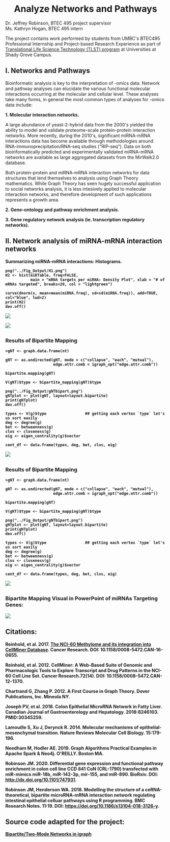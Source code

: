 <h1 align="center">
Analyze Networks and Pathways</h1>

Dr. Jeffrey Robinson, BTEC 495 project supervisor<br>
Ms. Kathryn Hogan, BTEC 495 intern<br>

The project contains work performed by students from UMBC's BTEC495 Professional Internship and Project-based Research Experience as part of  [Translational Life Science Technology (TLST) program](http://shadygrove.umbc.edu/tlst.php) at Universities at Shady Grove Campus.

## I. Networks and Pathways

Bioinformatic analysis is key to the interpretation of -omics data.  Network and pathway analyses can elucidate the various functional molecular interactions occurring at the molecular and cellular level.  These analyses take many forms, in general the most common types of analyses for -omics data include:

<b>1. Molecular interaction networks.</b>  

A large abundance of yeast-2-hybrid data from the 2000's yielded the ability to model and validate proteome-scale protein-protein interaction networks.  More recently, during the 2010's, significant miRNA-mRNA interactions data has become available through methodologies around RNA-immunoprecipitation/RNA-seq studies ("RIP-seq").  Data on both bioinformatically predicted and experimentally validated miRNA-mRNA networks are available as large aggregated datasets from the MirWalk2.0 database.  

Both protein-protein and miRNA-mRNA interaction networks for data structures that lend themselves to analysis using Graph Theory mathematics.  While Graph Theory has seen hugely successful application to social networks analysis, it is less intesively applied to molecular interaction networks, and therefore development of such applications represents a growth area.

<b>2. Gene-ontology and pathway enrichment analysis.</b>

<b>3. Gene regulatory network analysis (ie. transcription regulatory networks).</b>

## II. Network analysis of miRNA-mRNA interaction networks
 
<b>Summarizing miRNA-mRNA interactions: Histograms.

```
png("../Fig_Output/H1.png")
H2 <- hist(miRTable, freq=FALSE, 
           main = "mRNA targets per miRNA: Density Plot", xlab = "# of mRNAs targeted", breaks=20, col = "lightgreen")

curve(dnorm(x, mean=mean(miRNA.freq), sd=sd(miRNA.freq)), add=TRUE, col="blue", lwd=2)
print(H2)
dev.off()
```
![](Fig_Output/H1.png)

![](Fig_Output/H2.png)

##
### Results of Bipartite Mapping
```
>gNT <- graph.data.frame(nt)

gNT <- as.undirected(gNT, mode = c("collapse", "each", "mutual"),
                     edge.attr.comb = igraph_opt("edge.attr.comb"))

bipartite.mapping(gNT)

V(gNT)$type <- bipartite_mapping(gNT)$type

png("../Fig_Output/gNTbipart.png")
gNTplot <- plot(gNT, layout=layout.bipartite)
print(gNTplot)
dev.off()

types <- V(g)$type                 ## getting each vertex `type` let's us sort easily
deg <- degree(g)
bet <- betweenness(g)
clos <- closeness(g)
eig <- eigen_centrality(g)$vector

cent_df <- data.frame(types, deg, bet, clos, eig)
```

![](Fig_Output/gNTbipart.png)

##
### Results of Bipartite Mapping

```
>gNT <- graph.data.frame(nt)

gNT <- as.undirected(gNT, mode = c("collapse", "each", "mutual"),
                     edge.attr.comb = igraph_opt("edge.attr.comb"))

bipartite.mapping(gNT)

V(gNT)$type <- bipartite_mapping(gNT)$type

png("../Fig_Output/gNTbipart.png")
gNTplot <- plot(gNT, layout=layout.bipartite)
print(gNTplot)
dev.off()

types <- V(g)$type                 ## getting each vertex `type` let's us sort easily
deg <- degree(g)
bet <- betweenness(g)
clos <- closeness(g)
eig <- eigen_centrality(g)$vector

cent_df <- data.frame(types, deg, bet, clos, eig)
```

![](Fig_Output/gNTplot.png)

##
### Bipartite Mapping Visual in PowerPoint of miRNAs Targeting Genes:
![](Fig_Output/NetworkVis.png)
  



<h2 align="left">
Citations:
</h2>

Reinhold, et al. 2017. [The NCI-60 Methylome and its integration into CellMiner Database](https://cancerres.aacrjournals.org/content/77/3/601). Cancer Research. DOI: 10.1158/0008-5472.CAN-16-0655.

Reinhold, et al. 2012. CellMiner: A Web-Based Suite of Genomic and Pharmacologic Tools to Explore Transcript and Drug Patterns in the NCI-60 Cell Line Set. Cancer Research.72(14). DOI: 10.1158/0008-5472.CAN-12-1370. 

Chartrand G, Zhang P. 2012. A First Course in Graph Theory. Dover Publications, Inc. Mineola NY.

Joseph PV, et al. 2018. Colon Epithelial MicroRNA Network in Fatty Liver. Canadian Journal of Gastroenterology and Hepatology. 2018:8246103. PMID:30345259.

Lamouille S, Xu J, Derynck R. 2014. Molecular mechanisms of epithelial-mesenchymal transition. Nature Reviews Molecular Cell Biology. 15:179-196. 

Needham M, Hodler AE. 2019. Graph Algorithms Practical Examples in Apache Spark & Neo4j. O'REILLY. Boston MA.

Robinson JM. 2020. Differential gene expression and functional pathway enrichment in colon cell line CCD 841 CoN (CRL-1790) transfected with miR-mimics miR-18b, miR-142-3p, mir-155, and miR-890.  BioRxiv. DOI: http://dx.doi.org/10.1101/747931.

Robinson JM, Henderson WA. 2018. Modelling the structure of a ceRNA-theoretical, bipartite microRNA-mRNA interaction network regulating intestinal epithelial celluar pathways using R programming.  BMC Research Notes. 11:19. DOI: https://doi.org/10.1186/s13104-018-3126-y.

<h2 align="left">
Source code adapted for the project:
</h2>  

[Bipartite/Two-Mode Networks in igraph](https://rpubs.com/pjmurphy/317838)


